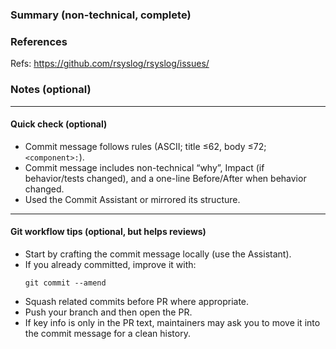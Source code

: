 <!--
Thanks for your PR!

Commit Assistant (recommended for the commit message):
- Web (humans): https://www.rsyslog.com/tool_rsyslog-commit-assistant
- Base prompt (canonical): https://github.com/rsyslog/rsyslog/blob/main/ai/rsyslog_commit_assistant/base_prompt.txt

Important: put the substance into the **commit message** (not only here).
If needed, amend first (`git commit --amend`) and then open the PR.
-->

### Summary (non-technical, complete)
<!-- Why this change matters: modernization, maintainability, perf/security,
     Docker/CI readiness, or user value. This text should mirror the commit’s
     non-technical intro. -->

### References
<!-- Full GitHub URLs; use Fixes: only if conclusively fixed. -->
Refs: https://github.com/rsyslog/rsyslog/issues/<id>

### Notes (optional)
<!-- Mention tests/docs updates or planned follow-ups. If behavior changed,
     ensure the commit body has a one-line Impact and a one-line Before/After. -->

---

#### Quick check (optional)
- Commit message follows rules (ASCII; title ≤62, body ≤72; `<component>:`).
- Commit message includes non-technical “why”, Impact (if behavior/tests changed),
  and a one-line Before/After when behavior changed.
- Used the Commit Assistant or mirrored its structure.

---

#### Git workflow tips (optional, but helps reviews)
- Start by crafting the commit message locally (use the Assistant).
- If you already committed, improve it with:
  ```
  git commit --amend
  ```
- Squash related commits before PR where appropriate.
- Push your branch and then open the PR.
- If key info is only in the PR text, maintainers may ask you to move it
  into the commit message for a clean history.


